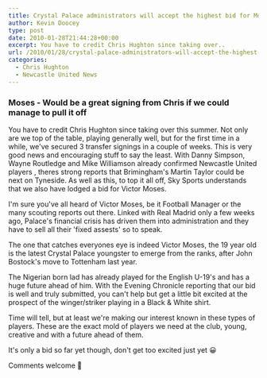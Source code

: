 ```yaml
---
title: Crystal Palace administrators will accept the highest bid for Moses
author: Kevin Doocey
type: post
date: 2010-01-28T21:44:28+00:00
excerpt: You have to credit Chris Hughton since taking over..
url: /2010/01/28/crystal-palace-administrators-will-accept-the-highest-bid-for-moses/
categories:
  - Chris Hughton
  - Newcastle United News
---
```


### Moses - Would be a great signing from Chris if we could manage to pull it off

You have to credit Chris Hughton since taking over this summer. Not only are we top of the table, playing generally well, but for the first time in a while, we've secured 3 transfer signings in a couple of weeks. This is very good news and encouraging stuff to say the least. With Danny Simpson, Wayne Routledge and Mike Williamson already confirmed Newcastle United players , theres strong reports that Brimingham's Martin Taylor could be next on Tyneside. As well as this, to top it all off, Sky Sports understands that we also have lodged a bid for Victor Moses.

I'm sure you've all heard of Victor Moses, be it Football Manager or the many scouting reports out there. Linked with Real Madrid only a few weeks ago, Palace's financial crisis has driven them into administration and they have to sell all their 'fixed assests' so to speak.

The one that catches everyones eye is indeed Victor Moses, the 19 year old is the latest Crystal Palace youngster to emerge from the ranks, after John Bostock's move to Tottenham last year.

The Nigerian born lad has already played for the English U-19's and has a huge future ahead of him. With the Evening Chronicle reporting that our bid is well and truly submitted, you can't help but get a little bit excited at the prospect of the winger/striker playing in a Black & White shirt.

Time will tell, but at least we're making our interest known in these types of players. These are the exact mold of players we need at the club, young, creative and with a future ahead of them.

It's only a bid so far yet though, don't get too excited just yet 😀

Comments welcome 🙂
